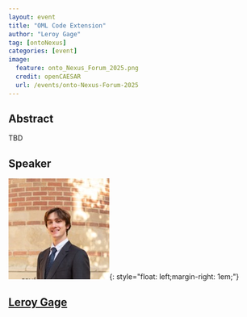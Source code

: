 ```yaml
---
layout: event
title: "OML Code Extension"
author: "Leroy Gage"
tag: [ontoNexus]
categories: [event]
image:
  feature: onto_Nexus_Forum_2025.png
  credit: openCAESAR
  url: /events/onto-Nexus-Forum-2025
---
```


## Abstract

TBD

## Speaker

![Leroy Gage](img/Gage.jpeg){: style="float: left;margin-right: 1em;"}

<h2><a href="mailto:leroylightning@g.ucla.edu">Leroy Gage</a></h2>